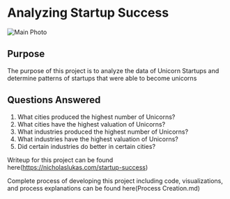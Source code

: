 # Analyzing Startup Success

![Main Photo]()

## Purpose

The purpose of this project is to analyze the data of Unicorn Startups and determine patterns of startups that were able to become unicorns

## Questions Answered

1.	What cities produced the highest number of Unicorns?
2.	What cities have the highest valuation of Unicorns?
3.	What industries produced the highest number of Unicorns?
4.	What industries have the highest valuation of Unicorns?
5.	Did certain industries do better in certain cities?


Writeup for this project can be found here(https://nicholaslukas.com/startup-success)

Complete process of developing this project including code, visualizations, and process explanations can be found here(Process Creation.md)
 
